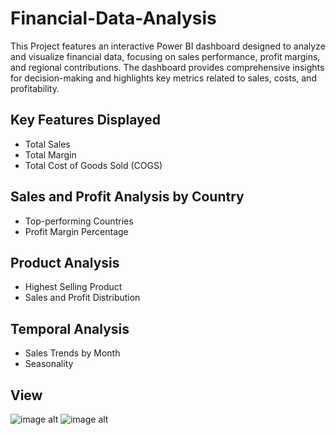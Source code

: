 # Financial-Data-Analysis
This Project features an interactive Power BI dashboard designed to analyze and visualize financial data, focusing on sales performance, profit margins, and regional contributions. The dashboard provides comprehensive insights for decision-making and highlights key metrics related to sales, costs, and profitability.

## Key Features Displayed
- Total Sales
- Total Margin
- Total Cost of Goods Sold (COGS)

## Sales and Profit Analysis by Country
- Top-performing Countries
- Profit Margin Percentage
  
## Product Analysis
- Highest Selling Product
- Sales and Profit Distribution

## Temporal Analysis
- Sales Trends by Month
- Seasonality

## View
![image alt]()
![image alt]()

